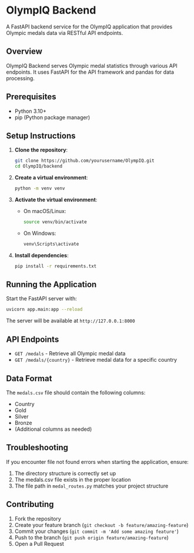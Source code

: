 # OlympIQ Backend

A FastAPI backend service for the OlympIQ application that provides Olympic medals data via RESTful API endpoints.

## Overview

OlympIQ Backend serves Olympic medal statistics through various API endpoints. It uses FastAPI for the API framework and pandas for data processing.

## Prerequisites

- Python 3.10+
- pip (Python package manager)

## Setup Instructions

1. **Clone the repository**:
   ```bash
   git clone https://github.com/yourusername/OlympIQ.git
   cd OlympIQ/backend
   ```

2. **Create a virtual environment**:
   ```bash
   python -m venv venv
   ```

3. **Activate the virtual environment**:
   - On macOS/Linux:
     ```bash
     source venv/bin/activate
     ```
   - On Windows:
     ```bash
     venv\Scripts\activate
     ```

4. **Install dependencies**:
   ```bash
   pip install -r requirements.txt
   ```

## Running the Application

Start the FastAPI server with:
```bash
uvicorn app.main:app --reload
```

The server will be available at `http://127.0.0.1:8000`

## API Endpoints

- `GET /medals` - Retrieve all Olympic medal data
- `GET /medals/{country}` - Retrieve medal data for a specific country


## Data Format

The `medals.csv` file should contain the following columns:
- Country
- Gold
- Silver
- Bronze
- (Additional columns as needed)

## Troubleshooting

If you encounter file not found errors when starting the application, ensure:
1. The directory structure is correctly set up
2. The medals.csv file exists in the proper location
3. The file path in `medal_routes.py` matches your project structure

## Contributing

1. Fork the repository
2. Create your feature branch (`git checkout -b feature/amazing-feature`)
3. Commit your changes (`git commit -m 'Add some amazing feature'`)
4. Push to the branch (`git push origin feature/amazing-feature`)
5. Open a Pull Request
